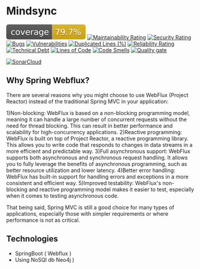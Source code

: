 # Mindsync 

![coverage](.github/badges/jacoco.svg)
[![Maintainability Rating](https://sonarcloud.io/api/project_badges/measure?project=yacosta738_mindsync&metric=sqale_rating)](https://sonarcloud.io/summary/new_code?id=yacosta738_mindsync)
[![Security Rating](https://sonarcloud.io/api/project_badges/measure?project=yacosta738_mindsync&metric=security_rating)](https://sonarcloud.io/summary/new_code?id=yacosta738_mindsync)
[![Bugs](https://sonarcloud.io/api/project_badges/measure?project=yacosta738_mindsync&metric=bugs)](https://sonarcloud.io/summary/new_code?id=yacosta738_mindsync)
[![Vulnerabilities](https://sonarcloud.io/api/project_badges/measure?project=yacosta738_mindsync&metric=vulnerabilities)](https://sonarcloud.io/summary/new_code?id=yacosta738_mindsync)
[![Duplicated Lines (%)](https://sonarcloud.io/api/project_badges/measure?project=yacosta738_mindsync&metric=duplicated_lines_density)](https://sonarcloud.io/summary/new_code?id=yacosta738_mindsync)
[![Reliability Rating](https://sonarcloud.io/api/project_badges/measure?project=yacosta738_mindsync&metric=reliability_rating)](https://sonarcloud.io/summary/new_code?id=yacosta738_mindsync)
[![Technical Debt](https://sonarcloud.io/api/project_badges/measure?project=yacosta738_mindsync&metric=sqale_index)](https://sonarcloud.io/summary/new_code?id=yacosta738_mindsync)
[![Lines of Code](https://sonarcloud.io/api/project_badges/measure?project=yacosta738_mindsync&metric=ncloc)](https://sonarcloud.io/summary/new_code?id=yacosta738_mindsync)
[![Code Smells](https://sonarcloud.io/api/project_badges/measure?project=yacosta738_mindsync&metric=code_smells)](https://sonarcloud.io/summary/new_code?id=yacosta738_mindsync)
[![Quality gate](https://sonarcloud.io/api/project_badges/quality_gate?project=yacosta738_mindsync)](https://sonarcloud.io/summary/new_code?id=yacosta738_mindsync)

[![SonarCloud](https://sonarcloud.io/images/project_badges/sonarcloud-black.svg)](https://sonarcloud.io/summary/new_code?id=yacosta738_mindsync)

## Why Spring Webflux?

There are several reasons why you might choose to use WebFlux (Project Reactor) instead of the traditional Spring MVC in
your application:

1)Non-blocking: WebFlux is based on a non-blocking programming model, meaning it can handle a large number of concurrent
requests without the need for thread blocking. This can result in better performance and scalability for
high-concurrency applications.
2)Reactive programming: WebFlux is built on top of Project Reactor, a reactive programming library. This allows you to
write code that responds to changes in data streams in a more efficient and predictable way.
3)Full asynchronous support: WebFlux supports both asynchronous and synchronous request handling. It allows you to fully
leverage the benefits of asynchronous programming, such as better resource utilization and lower latency.
4)Better error handling: WebFlux has built-in support for handling errors and exceptions in a more consistent and
efficient way.
5)Improved testability: WebFlux's non-blocking and reactive programming model makes it easier to test, especially when
it comes to testing asynchronous code.

That being said, Spring MVC is still a good choice for many types of applications, especially those with simpler
requirements or where performance is not as critical.

## Technologies

- SpringBoot ( Webflux )
- Using NoSQl db Neo4j ) 
